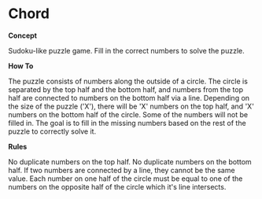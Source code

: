 # Chord

<strong>Concept</strong>

Sudoku-like puzzle game. Fill in the correct numbers to solve the puzzle.

<strong>How To</strong>

The puzzle consists of numbers along the outside of a circle. The circle is separated by the top half and the bottom half, and numbers from the top half are connected to numbers on the bottom half via a line. Depending on the size of the puzzle ('X'), there will be 'X' numbers on the top half, and 'X' numbers on the bottom half of the circle. Some of the numbers will not be filled in. The goal is to fill in the missing numbers based on the rest of the puzzle to correctly solve it.

<strong>Rules</strong>

No duplicate numbers on the top half. No duplicate numbers on the bottom half.
If two numbers are connected by a line, they cannot be the same value.
Each number on one half of the circle must be equal to one of the numbers on the opposite half of the circle which it's line intersects.
